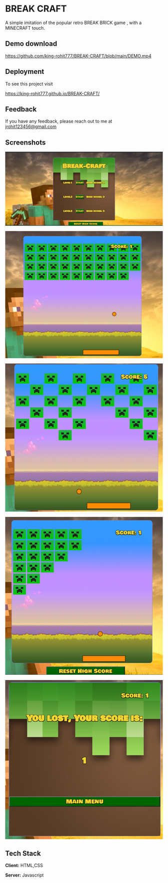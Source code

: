 
# BREAK CRAFT

A simple imitation of the popular retro BREAK BRICK game , with a MINECRAFT touch.


## Demo download

https://github.com/king-rohit777/BREAK-CRAFT/blob/main/DEMO.mp4

  
## Deployment

To see this project visit
 
https://king-rohit777.github.io/BREAK-CRAFT/


  
## Feedback

If you have any feedback, please reach out to me at jrohit123456@gmail.com

  
## Screenshots

![App Screenshot](https://github.com/king-rohit777/BREAK-CRAFT/blob/main/first.PNG)

![App Screenshot](https://github.com/king-rohit777/BREAK-CRAFT/blob/main/LV1.PNG)

![App Screenshot](https://github.com/king-rohit777/BREAK-CRAFT/blob/main/LV2.PNG)

![App Screenshot](https://github.com/king-rohit777/BREAK-CRAFT/blob/main/lv3.PNG)

![App Screenshot](https://github.com/king-rohit777/BREAK-CRAFT/blob/main/lost.PNG)
## Tech Stack

**Client:** HTML,CSS
   
**Server:** Javascript

  

